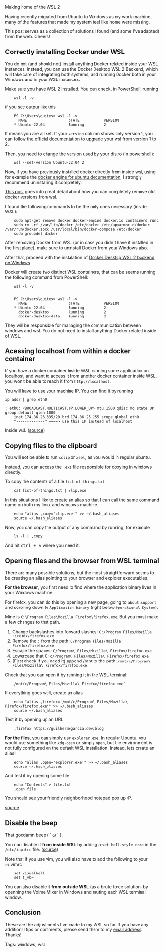 Making home of the WSL 2

Having recently migrated from Ubuntu to Windows as my work machine, many of the features that made my system feel like home were missing.

This post serves as a collection of solutions I found \(and some I've adapted\) from the web. Cheers!

## Correctly installing Docker under WSL

You do not \(and should not\) install anything Docker related inside your WSL instances. Instead, you can use the Docker Desktop WSL 2 Backend, which will take care of integrating both systems, and running Docker both in your Windows and in your WSL instances.

Make sure you have WSL 2 installed. You can check, in PowerShell, running

		wsl -l -v

If you see output like this

		PS C:\Users\guites> wsl -l -v
		  NAME                   STATE           VERSION
		* Ubuntu-22.04           Running         2

It means you are all set. If your `version` column shows only version 1, you can [follow the official documentation](https://learn.microsoft.com/en-us/windows/wsl/install#upgrade-version-from-wsl-1-to-wsl-2) to upgrade your wsl from version 1 to 2.

Then, you need to change the version used by your distro \(in powershell\):

		wsl --set-version Ubuntu-22.04 2

Now, if you have previously installed docker directly from inside wsl, using for example the [docker engine for ubuntu documentation](https://docs.docker.com/engine/install/ubuntu/#install-using-the-repository), I strongly recommend uninstalling it completely.

[This post](https://docs.docker.com/desktop/windows/wsl/) goes into great detail about how you can completely remove old docker versions from wsl.

I found the following commands to be the only ones necessary \(inside WSL\):

		sudo apt-get remove docker docker-engine docker.io containerd runc
		sudo rm -rf /var/lib/docker /etc/docker /etc/apparmor.d/docker /var/run/docker.sock /usr/local/bin/docker-compose /etc/docker
		sudo groupdel docker

After removing Docker from WSL \(or in case you didn't have it installed in the first place\), make sure to uninstall Docker from your Windows also.

After that, proceed with the instalation of [Docker Desktop WSL 2 backend on Windows](https://docs.docker.com/desktop/windows/wsl/).

Docker will create two distinct WSL containers, that can be seems running the following command from PowerShell:

		wsl -l -v


		PS C:\Users\guites> wsl -l -v
		  NAME                   STATE           VERSION
		* Ubuntu-22.04           Running         2
		  docker-desktop         Running         2
		  docker-desktop-data    Running         2

They will be responsible for managing the communication between windows and wsl. You do not need to install anything Docker related inside of WSL.

## Acessing localhost from within a docker container

If you have a docker container inside WSL running some application on localhost, and want to access it from another docker container inside WSL, you won't be able to reach it from `http://localhost`.

You will have to use your machine IP. You can find it by running

	ip addr | grep eth0

	: eth0: <BROADCAST,MULTICAST,UP,LOWER_UP> mtu 1500 qdisc mq state UP group default qlen 1000
	    inet 174.86.26.335/20 brd 174.86.25.255 scope global eth0
		^-------------^ ====> use this IP instead of localhost

Inside wsl. \([source](https://superuser.com/a/1642352)\)

## Copying files to the clipboard

You will not be able to run `xclip` or `xsel`, as you would in regular ubuntu.

Instead, you can access the `.exe` file responsible for copying in windows directly.

To copy the contents of a file `list-of-things.txt`

		cat list-of-things.txt | clip.exe

In this situations I like to create an alias so that I can call the same command name on both my linux and windows machine.

		echo "alias ,copy='clip.exe'" >> ~/.bash_aliases
		source ~/.bash_aliases

Now, you can copy the output of any command by running, for example

		ls -l | ,copy

And hit <kbd>ctrl + v</kbd> where you need it.

## Opening files and the browser from WSL terminal

There are many possible solutions, but the most straightforward seems to be creating an alias pointing to your browser and explorer executables.

**For the browser**, you first need to find where the application binary lives in your Windows machine.

For firefox, you can do this by opening a new page, going to `about:support` and scrolling down to `Application binary` \(right below `Operational System`\).

Mine is `C:\Program Files\Mozilla Firefox\firefox.exe`. But you must make a few changes to that path.

1. Change backslashes into forward slashes: `C:/Program Files/Mozilla Firefox/firefox.exe`
2. Remove the `:` from the path: `C/Program Files/Mozilla Firefox/firefox.exe`
3. Escape the spaces: `C/Program\ Files/Mozilla\ Firefox/firefox.exe`
4. Lowercase that C: `c/Program\ Files/Mozilla\ Firefox/firefox.exe`
5. \(First check if you need it\) append /mnt to the path: `/mnt/c/Program\ Files/Mozilla\ Firefox/firefox.exe`

Check that you can open it by running it in the WSL terminal:

		/mnt/c/Program\ Files/Mozilla\ Firefox/firefox.exe`

If everything goes well, create an alias

		echo "alias ,firefox='/mnt/c/Program\ Files/Mozilla\ Firefox/firefox.exe'" >> ~/.bash_aliases
		source ~/.bash_aliases

Test it by opening up an URL

		,firefox https://guilhermegarcia.dev/blog

**For the files**, you can simply use `explorer.exe`. In regular Ubuntu, you would use something like `xdg-open` or simply `open`, but the environment is not fully configured on the default WSL installation. Instead, lets create an alias!

		echo "alias ,open='explorer.exe'" >> ~/.bash_aliases
		source ~/.bash_aliases

And test it by opening some file

		echo "Contents" > file.txt
		,open file

You should see your friendly neighborhood notepad pop up :P.

[source](https://stackoverflow.com/questions/52691835/wsl-ubuntu-how-to-open-localhost-in-browser-from-bash-terminal)

## Disable the beep

That goddamn beep ( ` ω ´ ).

You can disable it **from inside WSL** by adding a `set bell-style none` in the `/etc/inputrc` file. \([source](https://stackoverflow.com/a/36726662)\)

Note that if you use vim, you will also have to add the following to your ~/.vimrc

		set visualbell
		set t_vb=

You can also disable it **from outside WSL** \(as a brute force solution\) by openning the Volme Mixer in Windows and muting each WSL terminal window.

## Conclusion

These are the adjustments I've made to my WSL so far. If you have any additional tips or comments, please send them to my [email address](mailto:gui.garcia67@gmail.com). Thanks!

Tags: windows, wsl
